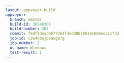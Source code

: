 ```yaml
---
layout: appveyor-build
appveyor:
  branch: master
  build-id: 36548305
  build-number: 307
  commit: f6df4dead0677264f3ed88628614e0b6eeac1f3d
  job-id: c2w4k0ujpoaug97g
  job-number: 2
  os-name: Windows
  test-result: 1
---
```

